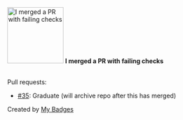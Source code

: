 <img src="https://my-badges.github.io/my-badges/this-is-fine.png" alt="I merged a PR with failing checks" title="I merged a PR with failing checks" width="128">
<strong>I merged a PR with failing checks</strong>
<br><br>

Pull requests:

- <a href="https://github.com/Sajjon/RadixWalletKit/pull/35">#35</a>: Graduate (will archive repo after this has merged)


Created by <a href="https://github.com/my-badges/my-badges">My Badges</a>